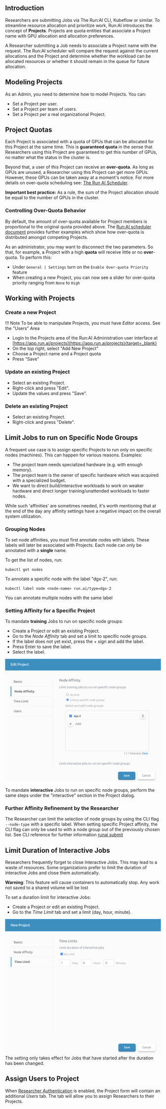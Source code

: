 ## Introduction

Researchers are submitting Jobs via The Run:AI CLI, Kubeflow or similar. To streamline resource allocation and  prioritize work, Run:AI introduces the concept of __Projects__. Projects are quota entities that associate a Project name with GPU allocation and allocation preferences. 

A Researcher submitting a Job needs to associate a Project name with the request. The Run:AI scheduler will compare the request against the current allocations and the Project and determine whether the workload can be allocated resources or whether it should remain in the queue for future allocation.

## Modeling Projects

As an Admin, you need to determine how to model Projects. You can:

*   Set a Project per user.
*   Set a Project per team of users.
*   Set a Project per a real organizational Project.

## Project Quotas

Each Project is associated with a quota of GPUs that can be allocated for this Project at the same time. This is __guaranteed quota__ in the sense that Researchers using this Project are guaranteed to get this number of GPUs, no matter what the status in the cluster is. 

Beyond that, a user of this Project can receive an __over-quota__. As long as GPUs are unused, a Researcher using this Project can get more GPUs. However, these GPUs can be taken away at a moment's notice. For more details on over-quota scheduling see: [The Run AI Scheduler](../../Researcher/scheduling/the-runai-scheduler.md).

__Important best practice:__ As a rule, the sum of the Project allocation should be equal to the number of GPUs in the cluster.

### Controlling Over-Quota Behavior

By default, the amount of over-quota available for Project members is proportional to the original quota provided above. The [Run:AI scheduler document](../../Researcher/scheduling/the-runai-scheduler.md) provides further examples which show how over-quota is distributed amongst competing Projects. 

As an administrator, you may want to disconnect the two parameters. So that, for example, a Project with a high __quota__ will receive little or no __over__-quota. To perform this:

* Under `General | Settings` turn on the `Enable Over-quota Priority` feature
* When creating a new Project, you can now see a slider for over-quota priority ranging from `None` to `High` 


## Working with Projects

### Create a new Project

!!! Note 
    To be able to manipulate Projects, you must have _Editor_ access. See the "Users" Area

*   Login to the Projects area of the Run:AI Administration user interface at [https://app.run.ai/projects](https://app.run.ai/projects){target=_blank}
*   On the top right, select "Add New Project"
*   Choose a Project name and a Project quota 
*   Press "Save"

### Update an existing Project

*   Select an existing Project.
*   Right-click and press "Edit".
*   Update the values and press "Save".

### Delete an existing Project

*   Select an existing Project. 
*   Right-click and press "Delete".

## Limit Jobs to run on Specific Node Groups

A frequent use case is to assign specific Projects to run only on specific nodes (machines). This can happen for various reasons. Examples:

*   The project team needs specialized hardware (e.g. with enough memory).
*   The project team is the owner of specific hardware which was acquired with a specialized budget.
*   We want to direct build/interactive workloads to work on weaker hardware and direct longer training/unattended workloads to faster nodes.

While such 'affinities' are sometimes needed, it's worth mentioning that at the end of the day any affinity settings have a negative impact on the overall system utilization.

### Grouping Nodes 

To set node affinities, you must first annotate nodes with labels. These labels will later be associated with Projects. Each node can only be annotated with a __single__ name.

To get the list of nodes, run:

    kubectl get nodes

To annotate a specific node with the label "dgx-2", run:

    kubectl label node <node-name> run.ai/type=dgx-2

You can annotate multiple nodes with the same label

### Setting Affinity for a Specific Project

To mandate __training__ Jobs to run on specific node groups:

*   Create a Project or edit an existing Project.
*   Go to the _Node Affinity_ tab and set a limit to specific node groups.
*   If the label does not yet exist, press the + sign and add the label.
*   Press Enter to save the label.
*   Select the label.

![mceclip0.png](img/mceclip0.png)

To mandate __interactive__ Jobs to run on specific node groups, perform the same steps under the "interactive" section in the Project dialog.

### Further Affinity Refinement by the Researcher

The Researcher can limit the selection of node groups by using the CLI flag ``--node-type`` with a specific label. When setting specific Project affinity, the CLI flag can only be used to with a node group out of the previously chosen list.  See CLI reference for further information  [runai submit](../../Researcher/cli-reference/runai-submit.md) 

## Limit Duration of Interactive Jobs

Researchers frequently forget to close Interactive Jobs. This may lead to a waste of resources. Some organizations prefer to limit the duration of interactive Jobs and close them automatically.

__Warning__: This feature will cause containers to automatically stop. Any work not saved to a shared volume will be lost

To set a duration limit for interactive Jobs:

*   Create a Project or edit an existing Project.
*   Go to the _Time Limit_ tab and set a limit (day, hour, minute).

![mceclip1.png](img/mceclip1.png) The setting only takes effect for Jobs that have started after the duration has been changed. 


## Assign Users to Project

When [Researcher Authentication](../runai-setup/config/researcher-authentication.md) is enabled, the Project form will contain an additional _Users_ tab. The tab will allow you to assign Researchers to their Projects. 